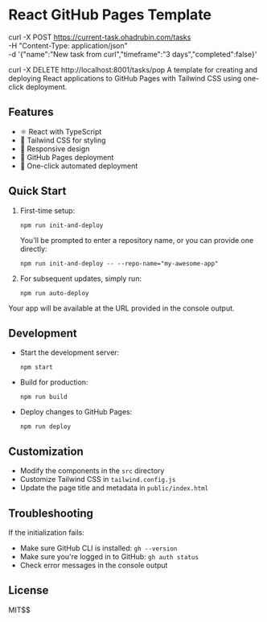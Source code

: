 # React GitHub Pages Template

  curl -X POST https://current-task.ohadrubin.com/tasks \
    -H "Content-Type: application/json" \
    -d '{"name":"New task from curl","timeframe":"3 days","completed":false}'


  curl -X DELETE http://localhost:8001/tasks/pop
A template for creating and deploying React applications to GitHub Pages with Tailwind CSS using one-click deployment.

## Features

- ⚛️ React with TypeScript
- 🎨 Tailwind CSS for styling
- 📱 Responsive design
- 🚀 GitHub Pages deployment
- 🤖 One-click automated deployment


## Quick Start
1. First-time setup:
   ```
   npm run init-and-deploy
   ```
   You'll be prompted to enter a repository name, or you can provide one directly:
   ```
   npm run init-and-deploy -- --repo-name="my-awesome-app"
   ```

2. For subsequent updates, simply run:
   ```
   npm run auto-deploy
   ```

Your app will be available at the URL provided in the console output.

## Development

- Start the development server:
  ```
  npm start
  ```
- Build for production:
  ```
  npm run build
  ```
- Deploy changes to GitHub Pages:
  ```
  npm run deploy
  ```

## Customization

- Modify the components in the `src` directory
- Customize Tailwind CSS in `tailwind.config.js`
- Update the page title and metadata in `public/index.html`

## Troubleshooting

If the initialization fails:

- Make sure GitHub CLI is installed: `gh --version`
- Make sure you're logged in to GitHub: `gh auth status`
- Check error messages in the console output

## License

MIT$$
